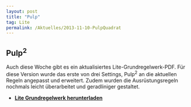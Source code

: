 ```yaml
---
layout: post
title: "Pulp"
tag: Lite
permalink: /Aktuelles/2013-11-10-PulpQuadrat
---
```


<h2>Pulp<sup>2</sup></h2>
Auch diese Woche gibt es ein aktualisiertes Lite-Grundregelwerk-PDF. Für diese Version wurde das erste von drei Settings, Pulp<sup>2</sup> an die aktuellen Regeln angepasst und erweitert. Zudem wurden die Ausrüstungsregeln nochmals leicht überarbeitet und geradliniger gestaltet.

- **[Lite Grundregelwerk herunterladen](https://lite.jcgames.de/Publikationen/)**


